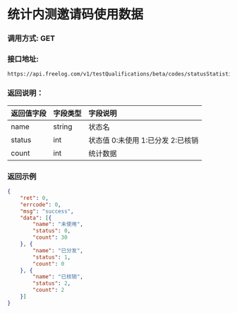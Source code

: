 # 统计内测邀请码使用数据

### 调用方式: GET

### 接口地址:

```
https://api.freelog.com/v1/testQualifications/beta/codes/statusStatistics
```


### 返回说明：

| 返回值字段 | 字段类型 | 字段说明 |
| :--- | :--- | :--- |
| name | string | 状态名 |
| status | int | 状态值 0:未使用 1:已分发 2:已核销 |
| count | int | 统计数据 |

### 返回示例

```json
{
	"ret": 0,
	"errcode": 0,
	"msg": "success",
	"data": [{
		"name": "未使用",
		"status": 0,
		"count": 30
	}, {
		"name": "已分发",
		"status": 1,
		"count": 0
	}, {
		"name": "已核销",
		"status": 2,
		"count": 2
	}]
}
```

